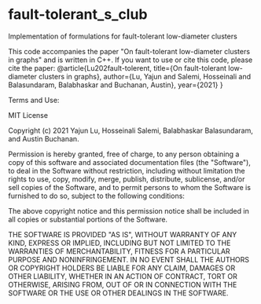 # fault-tolerant_s_club
Implementation of formulations for fault-tolerant low-diameter clusters

This code accompanies the paper "On fault-tolerant low-diameter clusters in graphs" and is written in C++. If you want to use or cite this code, please cite the paper: 
  @article{Lu202fault-tolerent, 
    title={On fault-tolerant low-diameter clusters in graphs}, 
    author={Lu, Yajun and Salemi, Hosseinali and Balasundaram, Balabhaskar and Buchanan, Austin}, 
    year={2021}
    }

Terms and Use:

MIT License

Copyright (c) 2021 Yajun Lu, Hosseinali Salemi, Balabhaskar Balasundaram, and Austin Buchanan.

Permission is hereby granted, free of charge, to any person obtaining a copy of this software and associated documentation files (the "Software"), to deal in the Software without restriction, including without limitation the rights to use, copy, modify, merge, publish, distribute, sublicense, and/or sell copies of the Software, and to permit persons to whom the Software is furnished to do so, subject to the following conditions:

The above copyright notice and this permission notice shall be included in all copies or substantial portions of the Software.

THE SOFTWARE IS PROVIDED "AS IS", WITHOUT WARRANTY OF ANY KIND, EXPRESS OR IMPLIED, INCLUDING BUT NOT LIMITED TO THE WARRANTIES OF MERCHANTABILITY, FITNESS FOR A PARTICULAR PURPOSE AND NONINFRINGEMENT. IN NO EVENT SHALL THE AUTHORS OR COPYRIGHT HOLDERS BE LIABLE FOR ANY CLAIM, DAMAGES OR OTHER LIABILITY, WHETHER IN AN ACTION OF CONTRACT, TORT OR OTHERWISE, ARISING FROM, OUT OF OR IN CONNECTION WITH THE SOFTWARE OR THE USE OR OTHER DEALINGS IN THE SOFTWARE.
